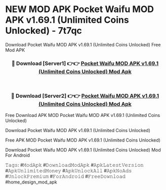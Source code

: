 # NEW MOD APK Pocket Waifu MOD APK v1.69.1 (Unlimited Coins Unlocked) - 7t7qc
Download Pocket Waifu MOD APK v1.69.1 (Unlimited Coins Unlocked) Free Mod APK

<div align="center">
<h3>🔴 Download [Server1] 👉👉 <a href="https://apk-comot.site?title=Pocket_Waifu_MOD_APK_v1.69.1_(Unlimited_Coins_Unlocked)">Pocket Waifu MOD APK v1.69.1 (Unlimited Coins Unlocked) Mod Apk</a></h3><br>

<h3>🔴 Download [Server2] 👉👉 <a href="https://apk-comot.site?title=Pocket_Waifu_MOD_APK_v1.69.1_(Unlimited_Coins_Unlocked)">Pocket Waifu MOD APK v1.69.1 (Unlimited Coins Unlocked) Mod Apk</a></h3>
</div>


Free Download APK MOD Pocket Waifu MOD APK v1.69.1 (Unlimited Coins Unlocked)

Download Pocket Waifu MOD APK v1.69.1 (Unlimited Coins Unlocked) 

Free APK MOD Pocket Waifu MOD APK v1.69.1 (Unlimited Coins Unlocked) 

Download Pocket Waifu MOD APK v1.69.1 (Unlimited Coins Unlocked) Mod For Android

𝚃𝚊𝚐𝚜: #𝙼𝚘𝚍𝙰𝚙𝚔 #𝙳𝚘𝚠𝚗𝚕𝚘𝚊𝚍𝙼𝚘𝚍𝙰𝚙𝚔 #𝙰𝚙𝚔𝙻𝚊𝚝𝚎𝚜𝚝𝚅𝚎𝚛𝚜𝚒𝚘𝚗 #𝙰𝚙𝚔𝚄𝚗𝚕𝚒𝚖𝚒𝚝𝚎𝚍𝙼𝚘𝚗𝚎𝚢 #𝙰𝚙𝚔𝚄𝚗𝚕𝚘𝚌𝚔𝙰𝚕𝚕 #𝙰𝚙𝚔𝙽𝚘𝙰𝚍𝚜 #𝚄𝚗𝚕𝚘𝚌𝚔𝙿𝚛𝚎𝚖𝚒𝚞𝚖 #𝙵𝚘𝚛𝙰𝚗𝚍𝚛𝚘𝚒𝚍 #𝙵𝚛𝚎𝚎𝙳𝚘𝚠𝚗𝚕𝚘𝚊𝚍 #home_design_mod_apk